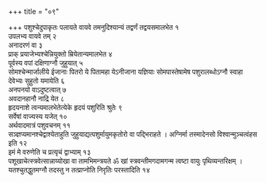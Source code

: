 +++
title = "०९"

+++
पशुश्चेदुपाकृतः पलायते वायवे तमनुदिश्यान्यं तद्वर्णं तद्वयसमालभेत १  
उपलभ्य वायवे तम् २  
अनादरणं वा ३  
प्राक् प्रयाजेभ्यश्चेन्नियुक्तो म्रियेतान्यमालभेत ४  
पूर्वस्य वपां दक्षिणाग्नौ जुहुयात् ५  
सोमश्चेन्मार्जालीये ईजानाः पितरो ये पितामहा येऽनीजाना यज्ञियाः सोमपास्तेषामेष पशुरालब्धोऽग्नौ स्वाहा देवेभ्यः सुहुतो यमायेति ६  
अनपनयो वाऽदुष्टत्वात् ७  
अवदानहानौ नाद्रि येत ८  
हृदयनाशे त्वन्यमालभेतेत्येके हृदयं पशुरिति श्रुतेः ९  
सर्वेषां वाज्यस्य यजेत् १०  
अर्थवादमात्रं पशुवचनम् ११  
सञ्ज्ञप्यमानश्चेद्वाश्येताहुति जुहुयाद्यत्पशुर्मायुमकृतोरो वा पद्भिराहते । अग्निर्मा तस्मादेनसो विश्वान्मुञ्चत्वंहस इति १२  
इमं मे वरुणेति च प्रत्यृचं द्वाभ्याम् १३  
पशूखाचेत्स्त्रवेत्सान्नाय्योखा वा तामभिमन्त्रयते ॐ खां स्त्रवन्तीमगदामगन्म त्वष्टा वायुः पृथिव्यन्तरिक्षम् । यतश्चुतद्धुतमग्नौ तदस्तु न तत्प्राप्नोति निरृतिः परस्तादिति १४  
